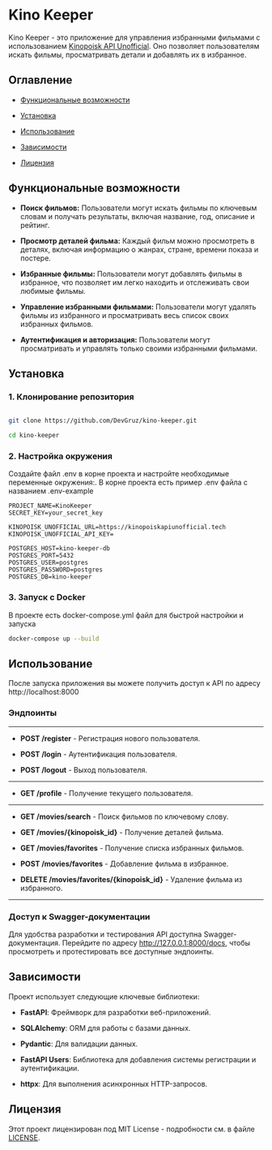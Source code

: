 
  

# Kino Keeper

  

Kino Keeper - это приложение для управления избранными фильмами с использованием [Kinopoisk API Unofficial](https://kinopoiskapiunofficial.tech/). Оно позволяет пользователям искать фильмы, просматривать детали и добавлять их в избранное.

  

## Оглавление

  

- [Функциональные возможности](#функциональные-возможности)

- [Установка](#установка)

- [Использование](#использование)

- [Зависимости](#зависимости)

- [Лицензия](#лицензия)

  

## Функциональные возможности

  

-  **Поиск фильмов:** Пользователи могут искать фильмы по ключевым словам и получать результаты, включая название, год, описание и рейтинг.

-  **Просмотр деталей фильма:** Каждый фильм можно просмотреть в деталях, включая информацию о жанрах, стране, времени показа и постере.

-  **Избранные фильмы:** Пользователи могут добавлять фильмы в избранное, что позволяет им легко находить и отслеживать свои любимые фильмы.

-  **Управление избранными фильмами:** Пользователи могут удалять фильмы из избранного и просматривать весь список своих избранных фильмов.

-  **Аутентификация и авторизация:** Пользователи могут просматривать и управлять только своими избранными фильмами.

  

## Установка

  

### 1. Клонирование репозитория

  

```bash

git clone https://github.com/DevGruz/kino-keeper.git

cd kino-keeper

```

  

### 2. Настройка окружения

  

Создайте файл .env в корне проекта и настройте необходимые переменные окружения:. В корне проекта есть пример .env файла с названием .env-example

```
PROJECT_NAME=KinoKeeper
SECRET_KEY=your_secret_key

KINOPOISK_UNOFFICIAL_URL=https://kinopoiskapiunofficial.tech
KINOPOISK_UNOFFICIAL_API_KEY=

POSTGRES_HOST=kino-keeper-db
POSTGRES_PORT=5432
POSTGRES_USER=postgres
POSTGRES_PASSWORD=postgres
POSTGRES_DB=kino-keeper
```

  

### 3. Запуск с Docker

  

В проекте есть docker-compose.yml файл для быстрой настройки и запуска

```bash
docker-compose up --build
```

  

## Использование

После запуска приложения вы можете получить доступ к API по адресу http://localhost:8000

### Эндпоинты
 ----
-  **POST /register** - Регистрация нового пользователя.

-  **POST /login** - Аутентификация пользователя.

-  **POST /logout** - Выход пользователя.
-  ----

-  **GET /profile** - Получение текущего пользователя.

 ----

-  **GET /movies/search** - Поиск фильмов по ключевому слову.

-  **GET /movies/{kinopoisk_id}** - Получение деталей фильма.

-  **GET /movies/favorites** - Получение списка избранных фильмов.

-  **POST /movies/favorites** - Добавление фильма в избранное.

-  **DELETE /movies/favorites/{kinopoisk_id}** - Удаление фильма из избранного.
 ----
  
  

### Доступ к Swagger-документации

Для удобства разработки и тестирования API доступна Swagger-документация. Перейдите по адресу http://127.0.0.1:8000/docs, чтобы просмотреть и протестировать все доступные эндпоинты.

  

## Зависимости

Проект использует следующие ключевые библиотеки:

  

-  **FastAPI**: Фреймворк для разработки веб-приложений.

-  **SQLAlchemy**: ORM для работы с базами данных.

-  **Pydantic**: Для валидации данных.

-  **FastAPI Users**: Библиотека для добавления системы регистрации и аутентификации.

-  **httpx**: Для выполнения асинхронных HTTP-запросов.

  

## Лицензия

Этот проект лицензирован под MIT License - подробности см. в файле [LICENSE](https://github.com/DevGruz/kino-keeper/blob/main/LICENSE).